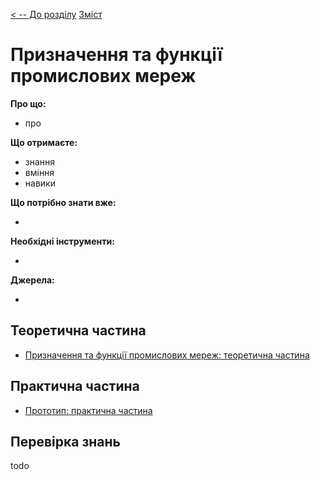 [< -- До розділу](../README.md)         [Зміст](../../contents.md)

# Призначення та функції промислових мереж

**Про що:**

- про 

**Що отримаєте:**

- знання 
- вміння 
- навики 

**Що потрібно знати вже:**

- 

**Необхідні інструменти:**

- 

**Джерела:** 

- 

## Теоретична частина

- [Призначення та функції промислових мереж: теоретична частина](teor.md)

## Практична частина

- [Прототип: практична частина](lab.md)

## Перевірка знань

todo